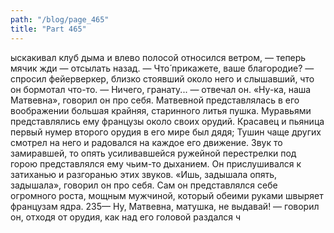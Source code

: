 ```yaml
---
path: "/blog/page_465"
title: "Part 465"
---
```


ыскакивал клуб дыма и влево полосой относился ветром, — теперь мячик жди — отсылать назад.
— Что́ прикажете, ваше благородие? — спросил фейерверкер, близко стоявший около него и слышавший, что он бормотал что-то.
— Ничего, гранату... — отвечал он.
«Ну-ка, наша Матвевна», говорил он про себя. Матвевной представлялась в его воображении большая крайняя, старинного литья пушка. Муравьями представлялись ему французы около своих орудий. Красавец и пьяница первый нумер второго орудия в его мире был дядя; Тушин чаще других смотрел на него и радовался на каждое его движение. Звук то замиравшей, то опять усиливавшейся ружейной перестрелки под горою представлялся ему чьим-то дыханием. Он прислушивался к затиханью и разгоранью этих звуков.
«Ишь, задышала опять, задышала», говорил он про себя.
Сам он представлялся себе огромного роста, мощным мужчиной, который обеими руками швыряет французам ядра.
235— Ну, Матвевна, матушка, не выдавай! — говорил он, отходя от орудия, как над его головой раздался ч
